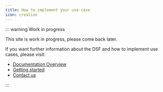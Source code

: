 ```yaml
---
title: How to implement your use-case
icon: creative
---
```


::: warning Work in progress

This site is work in progress, please come back later.

If you want further information about the DSF and how to implement use cases, please visit:

- [Documentation Overview](../intro/)
- [Getting started](../stable/)
- [Contact us](../about/learnmore/contact.md)

:::